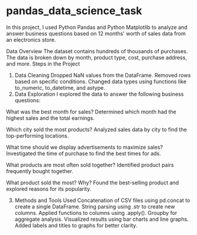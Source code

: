 # pandas_data_science_task
In this project, I used Python Pandas and Python Matplotlib to analyze and answer business questions based on 12 months' worth of sales data from an electronics store.

Data Overview
The dataset contains hundreds of thousands of purchases.
The data is broken down by month, product type, cost, purchase address, and more.
Steps in the Project
1. Data Cleaning
Dropped NaN values from the DataFrame.
Removed rows based on specific conditions.
Changed data types using functions like to_numeric, to_datetime, and astype.
2. Data Exploration
I explored the data to answer the following business questions:

What was the best month for sales?
Determined which month had the highest sales and the total earnings.

Which city sold the most products?
Analyzed sales data by city to find the top-performing locations.

What time should we display advertisements to maximize sales?
Investigated the time of purchase to find the best times for ads.

What products are most often sold together?
Identified product pairs frequently bought together.

What product sold the most? Why?
Found the best-selling product and explored reasons for its popularity.

3. Methods and Tools Used
Concatenation of CSV files using pd.concat to create a single DataFrame.
String parsing using .str to create new columns.
Applied functions to columns using .apply().
Groupby for aggregate analysis.
Visualized results using bar charts and line graphs.
Added labels and titles to graphs for better clarity.
